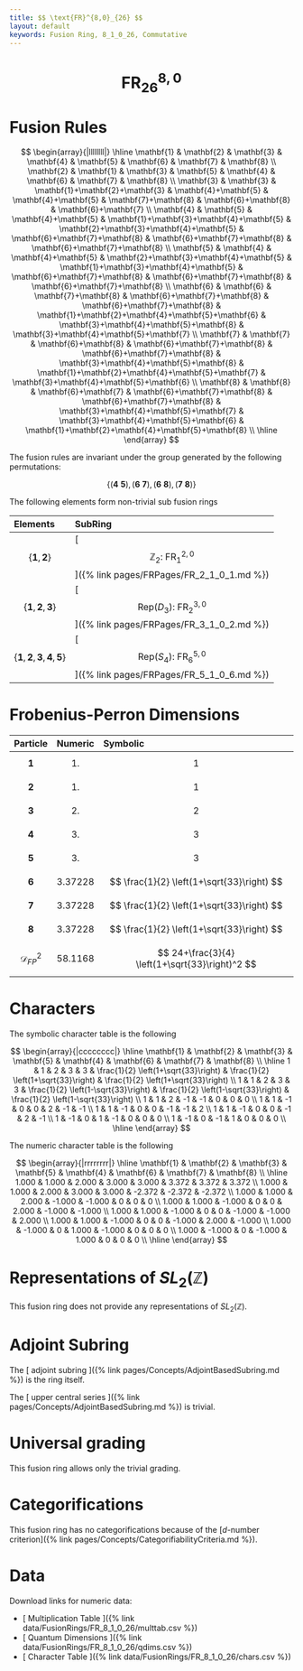 ```yaml
---
title: $$ \text{FR}^{8,0}_{26} $$
layout: default
keywords: Fusion Ring, 8_1_0_26, Commutative
---
```

# $$ \text{FR}^{8,0}_{26} $$


# Fusion Rules

$$
\begin{array}{|llllllll|}
\hline
 \mathbf{1} & \mathbf{2} & \mathbf{3} & \mathbf{4} & \mathbf{5} & \mathbf{6} & \mathbf{7} & \mathbf{8} \\
 \mathbf{2} & \mathbf{1} & \mathbf{3} & \mathbf{5} & \mathbf{4} & \mathbf{6} & \mathbf{7} & \mathbf{8} \\
 \mathbf{3} & \mathbf{3} & \mathbf{1}+\mathbf{2}+\mathbf{3} & \mathbf{4}+\mathbf{5} & \mathbf{4}+\mathbf{5} & \mathbf{7}+\mathbf{8} & \mathbf{6}+\mathbf{8} & \mathbf{6}+\mathbf{7} \\
 \mathbf{4} & \mathbf{5} & \mathbf{4}+\mathbf{5} & \mathbf{1}+\mathbf{3}+\mathbf{4}+\mathbf{5} & \mathbf{2}+\mathbf{3}+\mathbf{4}+\mathbf{5} & \mathbf{6}+\mathbf{7}+\mathbf{8} & \mathbf{6}+\mathbf{7}+\mathbf{8} & \mathbf{6}+\mathbf{7}+\mathbf{8} \\
 \mathbf{5} & \mathbf{4} & \mathbf{4}+\mathbf{5} & \mathbf{2}+\mathbf{3}+\mathbf{4}+\mathbf{5} & \mathbf{1}+\mathbf{3}+\mathbf{4}+\mathbf{5} & \mathbf{6}+\mathbf{7}+\mathbf{8} & \mathbf{6}+\mathbf{7}+\mathbf{8} & \mathbf{6}+\mathbf{7}+\mathbf{8} \\
 \mathbf{6} & \mathbf{6} & \mathbf{7}+\mathbf{8} & \mathbf{6}+\mathbf{7}+\mathbf{8} & \mathbf{6}+\mathbf{7}+\mathbf{8} & \mathbf{1}+\mathbf{2}+\mathbf{4}+\mathbf{5}+\mathbf{6} & \mathbf{3}+\mathbf{4}+\mathbf{5}+\mathbf{8} & \mathbf{3}+\mathbf{4}+\mathbf{5}+\mathbf{7} \\
 \mathbf{7} & \mathbf{7} & \mathbf{6}+\mathbf{8} & \mathbf{6}+\mathbf{7}+\mathbf{8} & \mathbf{6}+\mathbf{7}+\mathbf{8} & \mathbf{3}+\mathbf{4}+\mathbf{5}+\mathbf{8} & \mathbf{1}+\mathbf{2}+\mathbf{4}+\mathbf{5}+\mathbf{7} & \mathbf{3}+\mathbf{4}+\mathbf{5}+\mathbf{6} \\
 \mathbf{8} & \mathbf{8} & \mathbf{6}+\mathbf{7} & \mathbf{6}+\mathbf{7}+\mathbf{8} & \mathbf{6}+\mathbf{7}+\mathbf{8} & \mathbf{3}+\mathbf{4}+\mathbf{5}+\mathbf{7} & \mathbf{3}+\mathbf{4}+\mathbf{5}+\mathbf{6} & \mathbf{1}+\mathbf{2}+\mathbf{4}+\mathbf{5}+\mathbf{8} \\
\hline
\end{array}
$$


The fusion rules are invariant under the group generated by the following permutations:

$$ \{(\mathbf{4} \  \mathbf{5}), (\mathbf{6} \  \mathbf{7}), (\mathbf{6} \  \mathbf{8}), (\mathbf{7} \  \mathbf{8})\} $$


The following elements form non-trivial sub fusion rings

| Elements | SubRing |
| :------ | :------ |
| $$ \{\mathbf{1},\mathbf{2}\} $$ | [ $$ \mathbb{Z}_2:\ \text{FR}^{2,0}_{1} $$ ]({% link pages/FRPages/FR_2_1_0_1.md %}) |
| $$ \{\mathbf{1},\mathbf{2},\mathbf{3}\} $$ | [ $$ \left.\text{Rep(}D_3\right):\ \text{FR}^{3,0}_{2} $$ ]({% link pages/FRPages/FR_3_1_0_2.md %}) |
| $$ \{\mathbf{1},\mathbf{2},\mathbf{3},\mathbf{4},\mathbf{5}\} $$ | [ $$ \left.\text{Rep(}S_4\right):\ \text{FR}^{5,0}_{6} $$ ]({% link pages/FRPages/FR_5_1_0_6.md %}) |

# Frobenius-Perron Dimensions

| Particle | Numeric | Symbolic |
| :------ | :------ | :------ |
| $$ \mathbf{1} $$ | $$ 1. $$ | $$ 1 $$ |
| $$ \mathbf{2} $$ | $$ 1. $$ | $$ 1 $$ |
| $$ \mathbf{3} $$ | $$ 2. $$ | $$ 2 $$ |
| $$ \mathbf{4} $$ | $$ 3. $$ | $$ 3 $$ |
| $$ \mathbf{5} $$ | $$ 3. $$ | $$ 3 $$ |
| $$ \mathbf{6} $$ | $$ 3.37228 $$ | $$ \frac{1}{2} \left(1+\sqrt{33}\right) $$ |
| $$ \mathbf{7} $$ | $$ 3.37228 $$ | $$ \frac{1}{2} \left(1+\sqrt{33}\right) $$ |
| $$ \mathbf{8} $$ | $$ 3.37228 $$ | $$ \frac{1}{2} \left(1+\sqrt{33}\right) $$ |
| $$ \mathcal{D}_{FP}^2 $$ | $$ 58.1168 $$ | $$ 24+\frac{3}{4} \left(1+\sqrt{33}\right)^2 $$ |

# Characters

The symbolic character table is the following

$$
\begin{array}{|cccccccc|}
\hline
 \mathbf{1} & \mathbf{2} & \mathbf{3} & \mathbf{5} & \mathbf{4} & \mathbf{6} & \mathbf{7} & \mathbf{8} \\
\hline
 1 & 1 & 2 & 3 & 3 & \frac{1}{2} \left(1+\sqrt{33}\right) & \frac{1}{2} \left(1+\sqrt{33}\right) & \frac{1}{2} \left(1+\sqrt{33}\right) \\
 1 & 1 & 2 & 3 & 3 & \frac{1}{2} \left(1-\sqrt{33}\right) & \frac{1}{2} \left(1-\sqrt{33}\right) & \frac{1}{2} \left(1-\sqrt{33}\right) \\
 1 & 1 & 2 & -1 & -1 & 0 & 0 & 0 \\
 1 & 1 & -1 & 0 & 0 & 2 & -1 & -1 \\
 1 & 1 & -1 & 0 & 0 & -1 & -1 & 2 \\
 1 & 1 & -1 & 0 & 0 & -1 & 2 & -1 \\
 1 & -1 & 0 & 1 & -1 & 0 & 0 & 0 \\
 1 & -1 & 0 & -1 & 1 & 0 & 0 & 0 \\
\hline
\end{array}
$$

The numeric character table is the following

$$
\begin{array}{|rrrrrrrr|}
\hline
 \mathbf{1} & \mathbf{2} & \mathbf{3} & \mathbf{5} & \mathbf{4} & \mathbf{6} & \mathbf{7} & \mathbf{8} \\
\hline
 1.000 & 1.000 & 2.000 & 3.000 & 3.000 & 3.372 & 3.372 & 3.372 \\
 1.000 & 1.000 & 2.000 & 3.000 & 3.000 & -2.372 & -2.372 & -2.372 \\
 1.000 & 1.000 & 2.000 & -1.000 & -1.000 & 0 & 0 & 0 \\
 1.000 & 1.000 & -1.000 & 0 & 0 & 2.000 & -1.000 & -1.000 \\
 1.000 & 1.000 & -1.000 & 0 & 0 & -1.000 & -1.000 & 2.000 \\
 1.000 & 1.000 & -1.000 & 0 & 0 & -1.000 & 2.000 & -1.000 \\
 1.000 & -1.000 & 0 & 1.000 & -1.000 & 0 & 0 & 0 \\
 1.000 & -1.000 & 0 & -1.000 & 1.000 & 0 & 0 & 0 \\
\hline
\end{array}
$$

# Representations of $SL_2(\mathbb{Z})$

This fusion ring does not provide any representations of $SL_2(\mathbb{Z}).$

# Adjoint Subring

The [ adjoint subring ]({% link pages/Concepts/AdjointBasedSubring.md %}) is the ring itself.

The [ upper central series ]({% link pages/Concepts/AdjointBasedSubring.md %}) is trivial.

# Universal grading

This fusion ring allows only the trivial grading.

# Categorifications

This fusion ring has no  categorifications because of the [$d$-number criterion]({% link pages/Concepts/CategorifiabilityCriteria.md %}).

# Data

Download links for numeric data:

* [ Multiplication Table ]({% link data/FusionRings/FR_8_1_0_26/multtab.csv %})
* [ Quantum Dimensions ]({% link data/FusionRings/FR_8_1_0_26/qdims.csv %})
* [ Character Table ]({% link data/FusionRings/FR_8_1_0_26/chars.csv %})
